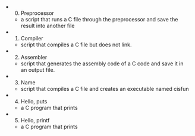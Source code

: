 + 0. Preprocessor 
	+ a script that runs a C file through the preprocessor and save the result into another file
+ 1. Compiler 
	+ script that compiles a C file but does not link.
+ 2. Assembler 
	+ script that generates the assembly code of a C code and save it in an output file.
+  3. Name 
	+ script that compiles a C file and creates an executable named cisfun
+ 4. Hello, puts 
	+ a C program that prints 
+ 5. Hello, printf 
	+ a C program that prints 
